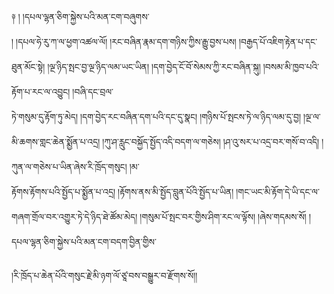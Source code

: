 ﻿  
༈   ། །དཔལ་ལྷན་ཅིག་སྐྱེས་པའི་མན་ངག་བཞུགས་  
། །དཔལ་ཧེ་རུ་ཀ་ལ་ཕྱག་འཚལ་ལོ། །རང་བཞིན་རྣམ་དག་གཉིས་ཀྱིས་རྒྱུ་བྱས་པས། །བརྒྱད་པོ་འཇིག་རྟེན་པ་དང་ཐུན་མོང་སྟེ། །ལྔ་ཉིད་སྤང་བྱ་ལྔ་ཉིད་ལམ་ཡང་ཡིན། །དག་བྱེད་ངོ་བོ་སེམས་ཀྱི་རང་བཞིན་སྐུ། །བསམ་མི་ཁྱབ་པའི་རྟོག་པ་རང་ལ་འབྱུང། །བཞི་དང་བྲལ་  
ཏེ་གསུམ་དུ་རྟོག་ཏུ་མེད། །དག་བྱེད་རང་བཞིན་དག་པའི་དང་དུ་སྣང། །གཉིས་པོ་སྤངས་ཏེ་ལ་ཉིད་ལམ་དུ་བྱ། །ལྔ་ལ་མི་ཆགས་གླང་ཆེན་སྨྱོན་པ་འདྲ། །ཀུ་ཤ་རླུང་བསྐྱོད་སྤྱོད་འདི་བདག་ལ་གཅེས། །ཤ་འུ་སར་པ་འདྲ་བར་གསོ་བ་འདི། །ཀུན་ལ་གཅེས་པ་ཡིན་ཞེས་རི་ཁྲོད་གསུང། །མ་  
རྟོགས་རྟོགས་པའི་སྤྱོད་པ་སྨྱོན་པ་འདྲ། །རྟོགས་ནས་མི་སྤྱོད་བླུན་པོའི་སྤྱོད་པ་ཡིན། །གང་ཡང་མི་རྟོག་དེ་ཡི་དང་ལ་གཞག་གྲོལ་བར་འགྱུར་ཏེ་དེ་ཉིད་ཐེ་ཚོམ་མེད། །གསུམ་པོ་སྤང་བར་གྱིས་ཤིག་རང་ལ་ལྟོས། །ཞེས་གདམས་སོ། །དཔལ་ལྷན་ཅིག་སྐྱེས་པའི་མན་ངག་བདག་བྱིན་གྱིས་  
  
།རི་ཁྲོད་པ་ཆེན་པོའི་གསུང་རྗེ་མི་ཉག་ལོ་ཙཱ་བས་བསྒྱུར་བ་རྫོགས་སོ།།  
  
  
